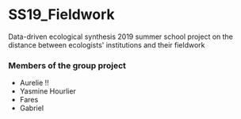 # SS19_Fieldwork
Data-driven ecological synthesis 2019 summer school project on the distance between ecologists' institutions and their fieldwork

### Members of the group project
- Aurelie !!  
- Yasmine Hourlier
- Fares
- Gabriel
